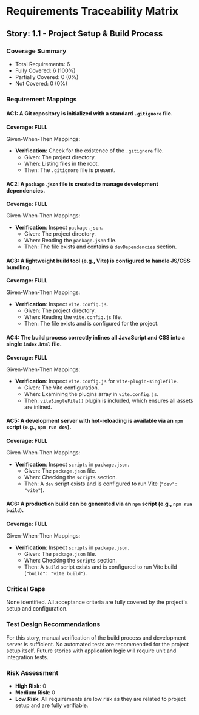 # Requirements Traceability Matrix

## Story: 1.1 - Project Setup & Build Process

### Coverage Summary

- Total Requirements: 6
- Fully Covered: 6 (100%)
- Partially Covered: 0 (0%)
- Not Covered: 0 (0%)

### Requirement Mappings

#### AC1: A Git repository is initialized with a standard `.gitignore` file.

**Coverage: FULL**

Given-When-Then Mappings:

- **Verification**: Check for the existence of the `.gitignore` file.
  - Given: The project directory.
  - When: Listing files in the root.
  - Then: The `.gitignore` file is present.

#### AC2: A `package.json` file is created to manage development dependencies.

**Coverage: FULL**

Given-When-Then Mappings:

- **Verification**: Inspect `package.json`.
  - Given: The project directory.
  - When: Reading the `package.json` file.
  - Then: The file exists and contains a `devDependencies` section.

#### AC3: A lightweight build tool (e.g., Vite) is configured to handle JS/CSS bundling.

**Coverage: FULL**

Given-When-Then Mappings:

- **Verification**: Inspect `vite.config.js`.
  - Given: The project directory.
  - When: Reading the `vite.config.js` file.
  - Then: The file exists and is configured for the project.

#### AC4: The build process correctly inlines all JavaScript and CSS into a single `index.html` file.

**Coverage: FULL**

Given-When-Then Mappings:

- **Verification**: Inspect `vite.config.js` for `vite-plugin-singlefile`.
  - Given: The Vite configuration.
  - When: Examining the plugins array in `vite.config.js`.
  - Then: `viteSingleFile()` plugin is included, which ensures all assets are inlined.

#### AC5: A development server with hot-reloading is available via an `npm` script (e.g., `npm run dev`).

**Coverage: FULL**

Given-When-Then Mappings:

- **Verification**: Inspect `scripts` in `package.json`.
  - Given: The `package.json` file.
  - When: Checking the `scripts` section.
  - Then: A `dev` script exists and is configured to run Vite (`"dev": "vite"`).

#### AC6: A production build can be generated via an `npm` script (e.g., `npm run build`).

**Coverage: FULL**

Given-When-Then Mappings:

- **Verification**: Inspect `scripts` in `package.json`.
  - Given: The `package.json` file.
  - When: Checking the `scripts` section.
  - Then: A `build` script exists and is configured to run Vite build (`"build": "vite build"`).

### Critical Gaps

None identified. All acceptance criteria are fully covered by the project's setup and configuration.

### Test Design Recommendations

For this story, manual verification of the build process and development server is sufficient. No automated tests are recommended for the project setup itself. Future stories with application logic will require unit and integration tests.

### Risk Assessment

- **High Risk**: 0
- **Medium Risk**: 0
- **Low Risk**: All requirements are low risk as they are related to project setup and are fully verifiable.
